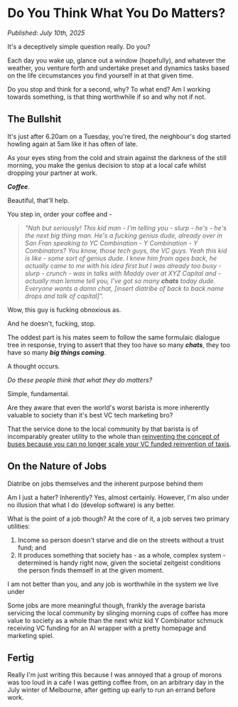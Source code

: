 # Do You Think What You Do Matters?

*Published: July 10th, 2025*

It's a deceptively simple question really. Do you? 

Each day you wake up, glance out a window (hopefully), and whatever the weather, you venture forth and undertake preset and dynamics tasks based on the life circumstances you find yourself in at that given time.

Do you stop and think for a second, why? To what end? Am I working towards something, is that thing worthwhile if so and why not if not.

## The Bullshit

It's just after 6.20am on a Tuesday, you're tired, the neighbour's dog started howling again at 5am like it has often of late. 

As your eyes sting from the cold and strain against the darkness of the still morning, you make the genius decision to stop at a local cafe whilst dropping your partner at work. 

***Coffee***. 

Beautiful, that'll help. 

You step in, order your coffee and - 

>*"Nah but seriously! This kid man - I'm telling you - slurp - he's - 
he's the next big thing man. He's a fucking genius dude, already over in San Fran speaking to YC Combination - 
Y Combination - 
Y Combinators? 
You know, those tech guys, the VC guys. Yeah this kid is like - 
some sort of genius dude. I knew him from ages back, he actually came to me with his idea first but I was already too busy - slurp - crunch - 
was in talks with Maddy over at XYZ Capital and - 
actually man lemme tell you, I've got so many ***chats*** today dude. 
Everyone wants a damn chat, [insert diatribe of back to back name drops and talk of capital]".*

Wow, this guy is fucking obnoxious as.

And he doesn't, fucking, stop. 

The oddest part is his mates seem to follow the same formulaic dialogue tree in response, trying to assert that they too have so many ***chats***, they too have so many ***big things coming***.

A thought occurs.

*Do these people think that what they do matters?*

Simple, fundamental.  

Are they aware that even the world's worst barista is more inherently valuable to society than it's best VC tech marketing bro? 

That the service done to the local community by that barista is of incomparably greater utility to the whole than [reinventing the concept of buses because you can no longer scale your VC funded reinvention of taxis](https://www.wired.com/story/uber-just-reinvented-the-bus-again/).

## On the Nature of Jobs

Diatribe on jobs themselves and the inherent purpose behind them

Am I just a hater? Inherently? Yes, almost certainly. However, I'm also under no illusion that what I do (develop software) is any better. 

What is the point of a job though? At the core of it, a job serves two primary utilities: 
1. Income so person doesn't starve and die on the streets without a trust fund; and
2. It produces something that society has - as a whole, complex system - determined is handy right now, given the societal zeitgeist conditions the person finds themself in at the given moment.


I am not better than you, and any job is worthwhile in the system we live under

Some jobs are more meaningful though, frankly the average barista servicing the local community by slinging morning cups of coffee has more value to society as a whole than the next whiz kid Y Combinator schmuck receiving VC funding for an AI wrapper with a pretty homepage and marketing spiel.

## Fertig 

Really I'm just writing this because I was annoyed that a group of morons was too loud in a cafe I was getting coffee from, on an arbitrary day in the July winter of Melbourne, after getting up early to run an errand before work.
